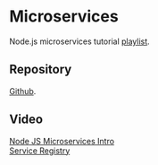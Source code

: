 # Microservices

Node.js microservices tutorial [playlist](https://www.youtube.com/playlist?list=PLrwNNiB6YOA0KmfliJoSuZzEN6tjSdEXc).

## Repository
[Github](https://github.com/webdevjourneyWDJ/NodeJS_Microservices/tree/master).

## Video
[Node JS Microservices Intro](https://youtu.be/VWaWXCmSn8E?feature=shared)    
[Service Registry](https://youtu.be/MnDh_ELKCAk?feature=shared)    
